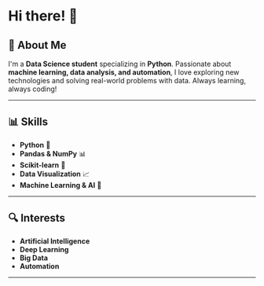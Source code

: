 # Hi there! 👋

## 🚀 About Me
I'm a **Data Science student** specializing in **Python**. Passionate about **machine learning, data analysis, and automation**, I love exploring new technologies and solving real-world problems with data. Always learning, always coding!

---

## 📊 Skills
- **Python** 🐍
- **Pandas & NumPy** 📊
- **Scikit-learn** 🤖
- **Data Visualization** 📈
- **Machine Learning & AI** 🧠

---

## 🔍 Interests
- **Artificial Intelligence**
- **Deep Learning**
- **Big Data**
- **Automation**

---
